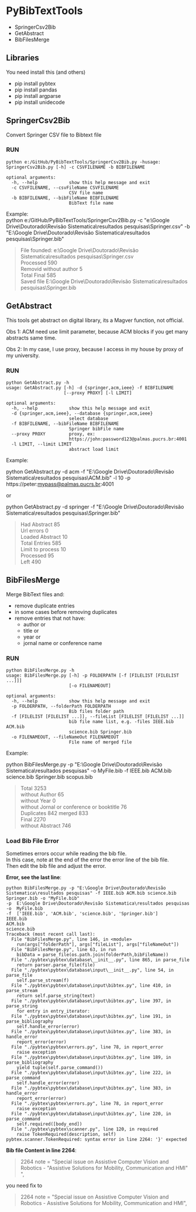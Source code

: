 # PyBibTextTools

* SpringerCsv2Bib 
* GetAbstract
* BibFilesMerge


## Libraries
You need install this (and others)
* pip install pybtex
* pip install pandas
* pip install argparse
* pip install unidecode  


## SpringerCsv2Bib
Convert Springer CSV file to Bibtext file

### RUN
```
python e:/GitHub/PyBibTextTools/SpringerCsv2Bib.py -husage: SpringerCsv2Bib.py [-h] -c CSVFILENAME -b BIBFILENAME

optional arguments:
  -h, --help            show this help message and exit
  -c CSVFILENAME, --csvFileName CSVFILENAME
                        CSV file name
  -b BIBFILENAME, --bibFileName BIBFILENAME
                        BibText file name
```

Example:   
python e:/GitHub/PyBibTextTools/SpringerCsv2Bib.py -c "e:\Google Drive\Doutorado\Revisão Sistematica\resultados pesquisas\Springer.csv" -b "E:\Google Drive\Doutorado\Revisão Sistematica\resultados pesquisas\Springer.bib"

>File founded:  e:\Google Drive\Doutorado\Revisão Sistematica\resultados pesquisas\Springer.csv   
>Processed  590   
>Removid without author  5   
>Total Final 585   
>Saved file  E:\Google Drive\Doutorado\Revisão Sistematica\resultados  pesquisas\Springer.bib  

## GetAbstract

This tools get abstract on digital library, its a Magver function, not official.

Obs 1: ACM need use limit parameter, because ACM blocks if you get many abstracts same time.

Obs 2: In my case, I use proxy, because I access in my house by proxy of my university.

### RUN
```
python GetAbstract.py -h
usage: GetAbstract.py [-h] -d {springer,acm,ieee} -f BIBFILENAME
                      [--proxy PROXY] [-l LIMIT]

optional arguments:
  -h, --help            show this help message and exit
  -d {springer,acm,ieee}, --database {springer,acm,ieee}
                        select database
  -f BIBFILENAME, --bibFileName BIBFILENAME
                        Springer bibFile name
  --proxy PROXY         proxy, ex:
                        https://john:password123@palmas.pucrs.br:4001
  -l LIMIT, --limit LIMIT
                        abstract load limit
```

Example:

python GetAbstract.py -d acm -f "E:\Google Drive\Doutorado\Revisão Sistematica\resultados pesquisas\ACM.bib" -l 10 -p https://peter:mypass@palmas.pucrs.br:4001

or

python GetAbstract.py -d springer -f "E:\Google Drive\Doutorado\Revisão Sistematica\resultados pesquisas\Springer.bib"

>Had Abstract  85   
>Url errors  0   
>Loaded Abstract 10  
>Total Entries  585     
>Limit to process  10  
>Processed  95   
>Left  490   

## BibFilesMerge

Merge BibText files and:
- remove duplicate entries 
- in some cases before removing duplicates
- remove entries that not have:
    - author or
    - title or 
    - year or 
    - jornal name or conference name

### RUN
```
python BibFilesMerge.py -h
usage: BibFilesMerge.py [-h] -p FOLDERPATH [-f [FILELIST [FILELIST ...]]]
                        [-o FILENAMEOUT]

optional arguments:
  -h, --help            show this help message and exit
  -p FOLDERPATH, --folderPath FOLDERPATH
                        Bib files folder path
  -f [FILELIST [FILELIST ...]], --fileList [FILELIST [FILELIST ...]]
                        bib file name list, e.g. -files IEEE.bib ACM.bib
                        science.bib Springer.bib
  -o FILENAMEOUT, --fileNameOut FILENAMEOUT
                        File name of merged file
```

Example:

python BibFilesMerge.py -p "E:\Google Drive\Doutorado\Revisão Sistematica\resultados pesquisas" -o MyFile.bib -f IEEE.bib ACM.bib science.bib Springer.bib scopus.bib

>Total  3253  
>without Author  65  
>without Year  0  
>without Jornal or conference or booktitle 76  
>Duplicates  842  merged  833  
>Final  2270  
>without Abstract  746  

### Load Bib File Error

Sometimes errors occur while reading the bib file.   
In this case, note at the end of the error the error line of the bib file.   
Then edit the bib file and adjust the error.   

**Error, see the last line**:
```
python BibFilesMerge.py -p "E:\Google Drive\Doutorado\Revisão Sistematica\resultados pesquisas" -f IEEE.bib ACM.bib science.bib Springer.bib -o "MyFile.bib"
-p  E:\Google Drive\Doutorado\Revisão Sistematica\resultados pesquisas
-o  MyFile.bib
-f  ['IEEE.bib', 'ACM.bib', 'science.bib', 'Springer.bib']
IEEE.bib
ACM.bib
science.bib
Traceback (most recent call last):
  File "BibFilesMerge.py", line 146, in <module>
    run(args["folderPath"], args["fileList"], args["fileNameOut"])
  File "BibFilesMerge.py", line 63, in run
    bibData = parse_file(os.path.join(folderPath,bibFileName))
  File "./pybtex\pybtex\database\__init__.py", line 865, in parse_file
    return parser.parse_file(file)
  File "./pybtex\pybtex\database\input\__init__.py", line 54, in parse_file
    self.parse_stream(f)
  File "./pybtex\pybtex\database\input\bibtex.py", line 410, in parse_stream
    return self.parse_string(text)
  File "./pybtex\pybtex\database\input\bibtex.py", line 397, in parse_string
    for entry in entry_iterator:
  File "./pybtex\pybtex\database\input\bibtex.py", line 191, in parse_bibliography
    self.handle_error(error)
  File "./pybtex\pybtex\database\input\bibtex.py", line 383, in handle_error
    report_error(error)
  File "./pybtex\pybtex\errors.py", line 78, in report_error
    raise exception
  File "./pybtex\pybtex\database\input\bibtex.py", line 189, in parse_bibliography
    yield tuple(self.parse_command())
  File "./pybtex\pybtex\database\input\bibtex.py", line 222, in parse_command
    self.handle_error(error)
  File "./pybtex\pybtex\database\input\bibtex.py", line 383, in handle_error
    report_error(error)
  File "./pybtex\pybtex\errors.py", line 78, in report_error
    raise exception
  File "./pybtex\pybtex\database\input\bibtex.py", line 220, in parse_command
    self.required([body_end])
  File "./pybtex\pybtex\scanner.py", line 120, in required
    raise TokenRequired(description, self)
pybtex.scanner.TokenRequired: syntax error in line 2264: '}' expected
```

**Bib file Content in line 2264**:

> 2264 note = "Special issue on Assistive Computer Vision and Robotics - "Assistive Solutions for Mobility, Communication and HMI" ",

you need fix to 

> 2264 note = "Special issue on Assistive Computer Vision and Robotics - Assistive Solutions for Mobility, Communication and HMI",
